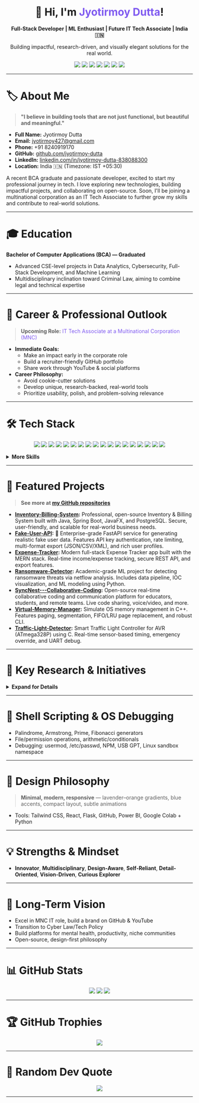 <!-- HERO SECTION -->
<h1 align="center">👋 Hi, I'm <span style="color:#7f5af0">Jyotirmoy Dutta</span>!</h1>
<p align="center"><b>Full-Stack Developer | ML Enthusiast | Future IT Tech Associate | India 🇮🇳</b></p>
<p align="center">Building impactful, research-driven, and visually elegant solutions for the real world.</p>

<!-- CONTACT BADGES -->
<p align="center">
  <a href="mailto:jyotirmoy427@gmail.com"><img src="https://img.shields.io/badge/Gmail-D14836?style=for-the-badge&logo=gmail&logoColor=white"/></a>
  <a href="https://github.com/eskgalio"><img src="https://img.shields.io/badge/GitHub-181717?style=for-the-badge&logo=github&logoColor=white"/></a>
  <a href="https://linkedin.com/in/jyotirmoy-dutta-838088300"><img src="https://img.shields.io/badge/LinkedIn-blue?style=for-the-badge&logo=linkedin&logoColor=white"/></a>
  <a href="https://x.com/Jyotirm83936862"><img src="https://img.shields.io/badge/X-black?style=for-the-badge&logo=x&logoColor=white"/></a>
  <a href="https://instagram.com/_joy_dutta._"><img src="https://img.shields.io/badge/Instagram-E4405F?style=for-the-badge&logo=instagram&logoColor=white"/></a>
  <a href="https://reddit.com/u/JyotirmoyDutta"><img src="https://img.shields.io/badge/Reddit-FF4500?style=for-the-badge&logo=reddit&logoColor=white"/></a>
  <img src="https://img.shields.io/badge/India-🇮🇳-green?style=for-the-badge"/>
</p>

---

# 🏷️ About Me

> **"I believe in building tools that are not just functional, but beautiful and meaningful."**

- **Full Name:** Jyotirmoy Dutta
- **Email:** jyotirmoy427@gmail.com
- **Phone:** +91 8240919170
- **GitHub:** [github.com/jyotirmoy-dutta](https://github.com/jyotirmoy-dutta)
- **LinkedIn:** [linkedin.com/in/jyotirmoy-dutta-838088300](https://linkedin.com/in/jyotirmoy-dutta-838088300)
- **Location:** India 🇮🇳 (Timezone: IST +05:30)

A recent BCA graduate and passionate developer, excited to start my professional journey in tech. I love exploring new technologies, building impactful projects, and collaborating on open-source. Soon, I'll be joining a multinational corporation as an IT Tech Associate to further grow my skills and contribute to real-world solutions.

---

# 🎓 Education

**Bachelor of Computer Applications (BCA) — Graduated**
- Advanced CSE-level projects in Data Analytics, Cybersecurity, Full-Stack Development, and Machine Learning
- Multidisciplinary inclination toward Criminal Law, aiming to combine legal and technical expertise

---

# 💼 Career & Professional Outlook

> <b>Upcoming Role:</b> <span style="color:#7f5af0">IT Tech Associate at a Multinational Corporation (MNC)</span>

- **Immediate Goals:**
  - Make an impact early in the corporate role
  - Build a recruiter-friendly GitHub portfolio
  - Share work through YouTube & social platforms
- **Career Philosophy:**
  - Avoid cookie-cutter solutions
  - Develop unique, research-backed, real-world tools
  - Prioritize usability, polish, and problem-solving relevance

---

# 🛠️ Tech Stack

<p align="center">
  <img src="https://img.shields.io/badge/rust-%23000000.svg?style=for-the-badge&logo=rust&logoColor=white"/>
  <img src="https://img.shields.io/badge/dart-%230175C2.svg?style=for-the-badge&logo=dart&logoColor=white"/>
  <img src="https://img.shields.io/badge/Flutter-%2302569B.svg?style=for-the-badge&logo=Flutter&logoColor=white"/>
  <img src="https://img.shields.io/badge/MERN-20232A?style=for-the-badge&logo=react&logoColor=61DAFB"/>
  <img src="https://img.shields.io/badge/spring-%236DB33F.svg?style=for-the-badge&logo=spring&logoColor=white"/>
  <img src="https://img.shields.io/badge/postgresql-%23316192.svg?style=for-the-badge&logo=postgresql&logoColor=white"/>
  <img src="https://img.shields.io/badge/mysql-%2300000f.svg?style=for-the-badge&logo=mysql&logoColor=white"/>
  <img src="https://img.shields.io/badge/java-%23ED8B00.svg?style=for-the-badge&logo=openjdk&logoColor=white"/>
  <img src="https://img.shields.io/badge/c-%2300599C.svg?style=for-the-badge&logo=c&logoColor=white"/>
  <img src="https://img.shields.io/badge/c++-%2300599C.svg?style=for-the-badge&logo=c%2B%2B&logoColor=white"/>
  <img src="https://img.shields.io/badge/python-3670A0?style=for-the-badge&logo=python&logoColor=ffdd54"/>
  <img src="https://img.shields.io/badge/javascript-%23323330.svg?style=for-the-badge&logo=javascript&logoColor=%23F7DF1E"/>
  <img src="https://img.shields.io/badge/html5-%23E34F26.svg?style=for-the-badge&logo=html5&logoColor=white"/>
  <img src="https://img.shields.io/badge/css3-%231572B6.svg?style=for-the-badge&logo=css3&logoColor=white"/>
  <img src="https://img.shields.io/badge/XML-%23FF6600.svg?style=for-the-badge&logo=xml&logoColor=white"/>
  <img src="https://img.shields.io/badge/PowerShell-%235391FE.svg?style=for-the-badge&logo=powershell&logoColor=white"/>
  <img src="https://img.shields.io/badge/shell_script-%23121011.svg?style=for-the-badge&logo=gnu-bash&logoColor=white"/>
  <img src="https://img.shields.io/badge/Machine%20Learning-%23FF6F00.svg?style=for-the-badge&logo=ai&logoColor=white"/>
</p>

<details>
<summary><b>More Skills</b></summary>

- **Languages:** Java, Python, JavaScript, C, C++, C#, Bash/Shell (POSIX)
- **Frameworks & Libraries:** MERN Stack, Tailwind CSS, Bootstrap, Flask, TensorFlow, Keras, scikit-learn, XGBoost, NLTK, spaCy, TextBlob
- **Data & Visualization:** Pandas, Matplotlib, Seaborn, Power BI, Google Colab, Jupyter
- **APIs & Web Tools:** REST APIs, Google Calendar/To-Do integrations, React, JavaScript, Tailwind
- **System & Scripting:** Shell scripting (POSIX), permission handling, scripting automation, conditionals, arithmetic logic

</details>

---

# 🌟 Featured Projects

<blockquote>
<b>See more at <a href="https://github.com/eskgalio?tab=repositories">my GitHub repositories</a></b>
</blockquote>

- <b>[Inventory-Billing-System](https://github.com/eskgalio/Inventory-Billing-System):</b> Professional, open-source Inventory & Billing System built with Java, Spring Boot, JavaFX, and PostgreSQL. Secure, user-friendly, and scalable for real-world business needs.
- <b>[Fake-User-API](https://github.com/eskgalio/Fake-User-API):</b> 🚀 Enterprise-grade FastAPI service for generating realistic fake user data. Features API key authentication, rate limiting, multi-format export (JSON/CSV/XML), and rich user profiles.
- <b>[Expense-Tracker](https://github.com/eskgalio/Expense-Tracker):</b> Modern full-stack Expense Tracker app built with the MERN stack. Real-time income/expense tracking, secure REST API, and export features.
- <b>[Ransomware-Detector](https://github.com/eskgalio/Ransomware-Detector):</b> Academic-grade ML project for detecting ransomware threats via netflow analysis. Includes data pipeline, IOC visualization, and ML modeling using Python.
- <b>[SyncNest---Collaborative-Coding](https://github.com/eskgalio/SyncNest---Collaborative-Coding):</b> Open-source real-time collaborative coding and communication platform for educators, students, and remote teams. Live code sharing, voice/video, and more.
- <b>[Virtual-Memory-Manager](https://github.com/eskgalio/Virtual-Memory-Manager):</b> Simulate OS memory management in C++. Features paging, segmentation, FIFO/LRU page replacement, and robust CLI.
- <b>[Traffic-Light-Detector](https://github.com/eskgalio/Traffic-Light-Detector):</b> Smart Traffic Light Controller for AVR (ATmega328P) using C. Real-time sensor-based timing, emergency override, and UART debug.

---

# 🧠 Key Research & Initiatives

<details>
<summary><b>Expand for Details</b></summary>

### Mind Matters – Mental Health Sentiment Analysis
- Sentiment classification for mental health insights (Python, Flask, Power BI, ML/DL models)
- Suicide Detection Recall: ~93%, Power BI dashboards, chatbot integration, academic-grade reporting

### Cybersecurity, Fraud & Dark Web Data Analysis
- Threat intelligence, fraud/phishing/network anomaly analytics, business-pitch-ready dashboards

### Automobile & Fleet Analytics System
- Driver profiling, predictive maintenance, risk scoring, dashboard-ready visualizations

### Full-Stack & Utility Projects
- AcaSphere (EdTech), CodeSync, OneCompiler-Like Editor, Pomodoro Gamifier, Crypt Keeper, LAN Lazarus, Ransomware Detector, Smart Attendance, Expense Tracker, Fake User API Generator

</details>

---

# 🐧 Shell Scripting & OS Debugging

- Palindrome, Armstrong, Prime, Fibonacci generators
- File/permission operations, arithmetic/conditionals
- Debugging: usermod, /etc/passwd, NPM, USB GPT, Linux sandbox namespace

---

# 🎨 Design Philosophy

> <b>Minimal, modern, responsive</b> — lavender–orange gradients, blue accents, compact layout, subtle animations

- Tools: Tailwind CSS, React, Flask, GitHub, Power BI, Google Colab + Python

---

# 💡 Strengths & Mindset

- <b>Innovator</b>, <b>Multidisciplinary</b>, <b>Design-Aware</b>, <b>Self-Reliant</b>, <b>Detail-Oriented</b>, <b>Vision-Driven</b>, <b>Curious Explorer</b>

---

# 🎯 Long-Term Vision

- Excel in MNC IT role, build a brand on GitHub & YouTube
- Transition to Cyber Law/Tech Policy
- Build platforms for mental health, productivity, niche communities
- Open-source, design-first philosophy

---

# 📊 GitHub Stats

<p align="center">
  <img src="https://github-readme-stats.vercel.app/api?username=jyotirmoy-dutta&theme=radical&hide_border=false&show_icons=true&count_private=true"/>
  <img src="https://github-readme-streak-stats.herokuapp.com/?user=jyotirmoy-dutta&theme=radical&hide_border=false"/>
  <img src="https://github-readme-stats.vercel.app/api/top-langs/?username=jyotirmoy-dutta&theme=radical&hide_border=false&layout=compact"/>
</p>

---

# 🏆 GitHub Trophies

<p align="center">
  <img src="https://github-profile-trophy.vercel.app/?username=jyotirmoy-dutta&theme=radical&no-frame=false&no-bg=true&margin-w=4"/>
</p>

---

# 💬 Random Dev Quote

<p align="center">
  <img src="https://quotes-github-readme.vercel.app/api?type=horizontal&theme=radical"/>
</p>

---

